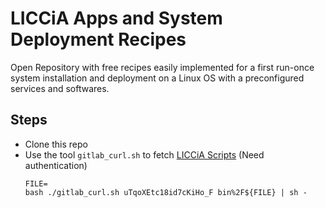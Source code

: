 # LICCiA Apps and System Deployment Recipes 

Open Repository with free recipes easily implemented for a first run-once system installation and deployment on a Linux OS with a preconfigured services and softwares.

## Steps

- Clone this repo
- Use the tool `gitlab_curl.sh` to fetch [LICCiA Scripts](https://gitlab.univ-nantes.fr/liccia/setup-env/-/tree/main/bin) (Need authentication)
  ```
  FILE=
  bash ./gitlab_curl.sh uTqoXEtc18id7cKiHo_F bin%2F${FILE} | sh -
  ```
